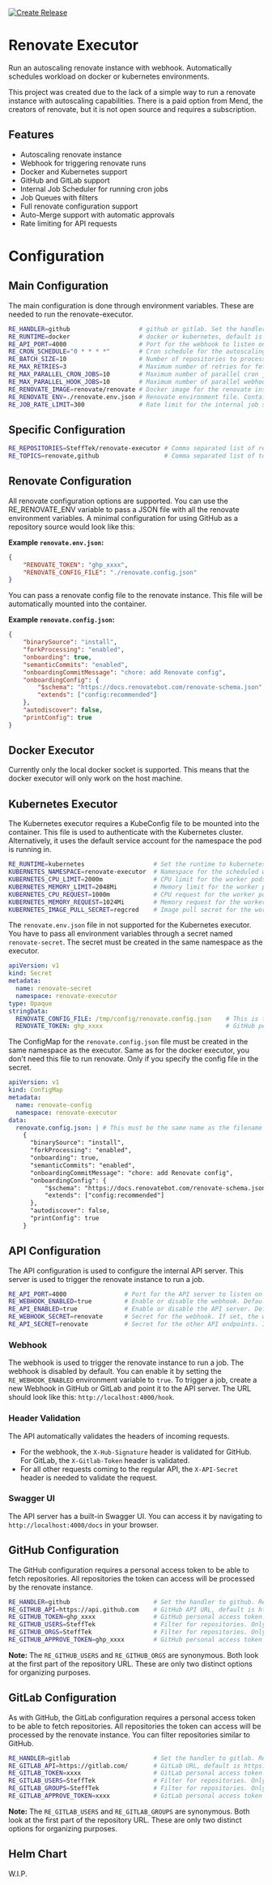 [![Create Release](https://github.com/SteffTek/renovate-executor/actions/workflows/release.yaml/badge.svg)](https://github.com/SteffTek/renovate-executor/actions/workflows/release.yaml)

# Renovate Executor
Run an autoscaling renovate instance with webhook. Automatically schedules workload on docker or kubernetes environments.

This project was created due to the lack of a simple way to run a renovate instance with autoscaling capabilities. There is a paid option from Mend, the creators of renovate, but it is not open source and requires a subscription.

## Features
- Autoscaling renovate instance
- Webhook for triggering renovate runs
- Docker and Kubernetes support
- GitHub and GitLab support
- Internal Job Scheduler for running cron jobs
- Job Queues with filters
- Full renovate configuration support
- Auto-Merge support with automatic approvals
- Rate limiting for API requests

# Configuration

## Main Configuration

The main configuration is done through environment variables. These are needed to run the renovate-executor.

```bash
RE_HANDLER=github                   # github or gitlab. Set the handler. This lets renovate-executor know which handler to use
RE_RUNTIME=docker                   # docker or kubernetes, default is docker. Runtime specifies where the workers will be scheduled
RE_API_PORT=4000                    # Port for the webhook to listen on
RE_CRON_SCHEDULE="0 * * * *"        # Cron schedule for the autoscaling renovate instance
RE_BATCH_SIZE=10                    # Number of repositories to process in a single worker batch
RE_MAX_RETRIES=3                    # Maximum number of retries for fetching from the remote git server. If the limit is reached, the process will halt
RE_MAX_PARALLEL_CRON_JOBS=10        # Maximum number of parallel cron jobs to run scaled workers, default is 10
RE_MAX_PARALLEL_HOOK_JOBS=10        # Maximum number of parallel webhook jobs to run scaled workers, default is 10
RE_RENOVATE_IMAGE=renovate/renovate # Docker image for the renovate instance
RE_RENOVATE_ENV=./renovate.env.json # Renovate environment file. Contains all environment variables that will be passed to the renovate instance
RE_JOB_RATE_LIMIT=300               # Rate limit for the internal job scheduler in seconds. Default is 300 seconds. It's recommended that this value should be higher than the median execution time of a single webhook job to avoid spamming the renovate instance
```

## Specific Configuration

```bash
RE_REPOSITORIES=SteffTek/renovate-executor # Comma separated list of repositories to process. This acts as whitelist for the renovate instance. If empty, all found repositories will be processed
RE_TOPICS=renovate,github                  # Comma separated list of topics to filter repositories. Only repositories with these topics will be processed. This is an AND filter, so all topics must be present
```

## Renovate Configuration

All renovate configuration options are supported. You can use the RE_RENOVATE_ENV variable to pass a JSON file with all the renovate environment variables. A minimal configuration for using GitHub as a repository source would look like this:

**Example `renovate.env.json`:**
```json
{
    "RENOVATE_TOKEN": "ghp_xxxx",
    "RENOVATE_CONFIG_FILE": "./renovate.config.json"
}
```

You can pass a renovate config file to the renovate instance. This file will be automatically mounted into the container.

**Example `renovate.config.json`:**
```json
{
    "binarySource": "install",
    "forkProcessing": "enabled",
    "onboarding": true,
    "semanticCommits": "enabled",
    "onboardingCommitMessage": "chore: add Renovate config",
    "onboardingConfig": {
        "$schema": "https://docs.renovatebot.com/renovate-schema.json",
        "extends": ["config:recommended"]
    },
    "autodiscover": false,
    "printConfig": true
}
```

## Docker Executor

Currently only the local docker socket is supported. This means that the docker executor will only work on the host machine.

## Kubernetes Executor

The Kubernetes executor requires a KubeConfig file to be mounted into the container. This file is used to authenticate with the Kubernetes cluster. Alternatively, it uses the default service account for the namespace the pod is running in.

```bash
RE_RUNTIME=kubernetes                   # Set the runtime to kubernetes
KUBERNETES_NAMESPACE=renovate-executor  # Namespace for the scheduled worker pods, default is renovate-executor
KUBERNETES_CPU_LIMIT=2000m              # CPU limit for the worker pods, default is 2000m
KUBERNETES_MEMORY_LIMIT=2048Mi          # Memory limit for the worker pods, default is 2048Mi
KUBERNETES_CPU_REQUEST=1000m            # CPU request for the worker pods, default is 1000m
KUBERNETES_MEMORY_REQUEST=1024Mi        # Memory request for the worker pods, default is 1024Mi
KUBERNETES_IMAGE_PULL_SECRET=regcred    # Image pull secret for the worker pods, default is an empty string
```

The `renovate.env.json` file in not supported for the Kubernetes executor. You have to pass all environment variables through a secret named `renovate-secret`. The secret must be created in the same namespace as the executor.

```yaml
apiVersion: v1
kind: Secret
metadata:
  name: renovate-secret
  namespace: renovate-executor
type: Opaque
stringData:
  RENOVATE_CONFIG_FILE: /tmp/config/renovate.config.json    # This is the path inside the container. A ConfigMap is used to mount the file. /tmp/config is a fixed path. Name the file as you like
  RENOVATE_TOKEN: ghp_xxxx                                  # GitHub personal access token
```

The ConfigMap for the `renovate.config.json` file must be created in the same namespace as the executor. Same as for the docker executor, you don't need this file to run renovate. Only if you specify the config file in the secret.

```yaml
apiVersion: v1
kind: ConfigMap
metadata:
  name: renovate-config
  namespace: renovate-executor
data:
  renovate.config.json: | # This must be the same name as the filename in the secret
    {
      "binarySource": "install",
      "forkProcessing": "enabled",
      "onboarding": true,
      "semanticCommits": "enabled",
      "onboardingCommitMessage": "chore: add Renovate config",
      "onboardingConfig": {
          "$schema": "https://docs.renovatebot.com/renovate-schema.json",
          "extends": ["config:recommended"]
      },
      "autodiscover": false,
      "printConfig": true
    }
```

## API Configuration

The API configuration is used to configure the internal API server. This server is used to trigger the renovate instance to run a job.

```bash
RE_API_PORT=4000                # Port for the API server to listen on
RE_WEBHOOK_ENABLED=true         # Enable or disable the webhook. Default is disabled
RE_API_ENABLED=true             # Enable or disable the API server. Default is disabled
RE_WEBHOOK_SECRET=renovate      # Secret for the webhook. If set, the webhook will only accept requests with this secret
RE_API_SECRET=renovate          # Secret for the other API endpoints. If set, the API will only accept requests with this secret
```

### Webhook

The webhook is used to trigger the renovate instance to run a job. The webhook is disabled by default. You can enable it by setting the `RE_WEBHOOK_ENABLED` environment variable to `true`.
To trigger a job, create a new Webhook in GitHub or GitLab and point it to the API server. The URL should look like this: `http://localhost:4000/hook`.

### Header Validation

The API automatically validates the headers of incoming requests.

- For the webhook, the `X-Hub-Signature` header is validated for GitHub. For GitLab, the `X-Gitlab-Token` header is validated.
- For all other requests coming to the regular API, the `X-API-Secret` header is needed to validate the request.

### Swagger UI

The API server has a built-in Swagger UI. You can access it by navigating to `http://localhost:4000/docs` in your browser.

## GitHub Configuration

The GitHub configuration requires a personal access token to be able to fetch repositories. All repositories the token can access will be processed by the renovate instance.

```bash
RE_HANDLER=github                       # Set the handler to github. Required for using GitHub as repository source
RE_GITHUB_API=https://api.github.com    # GitHub API URL, default is https://api.github.com
RE_GITHUB_TOKEN=ghp_xxxx                # GitHub personal access token. This is REQUIRED
RE_GITHUB_USERS=SteffTek                # Filter for repositories. Only repositories from this user will be processed. This is a comma separated list
RE_GITHUB_ORGS=SteffTek                 # Filter for repositories. Only repositories from this organization will be processed. This is a comma separated list
RE_GITHUB_APPROVE_TOKEN=ghp_xxxx        # GitHub personal access token for approving pull requests. This should be a separate user with the necessary permissions
```

**Note:** The `RE_GITHUB_USERS` and `RE_GITHUB_ORGS` are synonymous. Both look at the first part of the repository URL. These are only two distinct options for organizing purposes.

## GitLab Configuration

As with GitHub, the GitLab configuration requires a personal access token to be able to fetch repositories. All repositories the token can access will be processed by the renovate instance. You can filter repositories similar to GitHub.

```bash
RE_HANDLER=gitlab                       # Set the handler to gitlab. Required for using GitLab as repository source
RE_GITLAB_API=https://gitlab.com/       # GitLab URL, default is https://gitlab.com/
RE_GITLAB_TOKEN=xxxx                    # GitLab personal access token. This is REQUIRED
RE_GITLAB_USERS=SteffTek                # Filter for repositories. Only repositories from this user will be processed. This is a comma separated list
RE_GITLAB_GROUPS=SteffTek               # Filter for repositories. Only repositories from this group will be processed. This is a comma separated list
RE_GITLAB_APPROVE_TOKEN=xxxx            # GitLab personal access token for approving merge requests. This should be a separate user with the necessary permissions
```

**Note:** The `RE_GITLAB_USERS` and `RE_GITLAB_GROUPS` are synonymous. Both look at the first part of the repository URL. These are only two distinct options for organizing purposes.

## Helm Chart
W.I.P.
